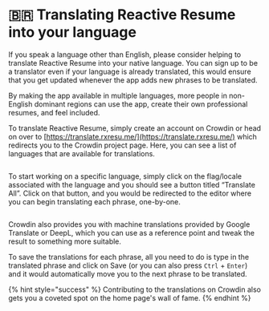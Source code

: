 # 🇧🇷 Translating Reactive Resume into your language

If you speak a language other than English, please consider helping to translate Reactive Resume into your native language. You can sign up to be a translator even if your language is already translated, this would ensure that you get updated whenever the app adds new phrases to be translated.

By making the app available in multiple languages, more people in non-English dominant regions can use the app, create their own professional resumes, and feel included.

To translate Reactive Resume, simply create an account on Crowdin or head on over to [https://translate.rxresu.me/](https://translate.rxresu.me/) which redirects you to the Crowdin project page. Here, you can see a list of languages that are available for translations.

<figure><img src="../.gitbook/assets/Screenshot 2023-11-20 at 10.33.05 PM.png" alt=""><figcaption></figcaption></figure>

To start working on a specific language, simply click on the flag/locale associated with the language and you should see a button titled “Translate All”. Click on that button, and you would be redirected to the editor where you can begin translating each phrase, one-by-one.

<figure><img src="../.gitbook/assets/Screenshot 2023-11-20 at 10.37.45 PM.png" alt=""><figcaption></figcaption></figure>

Crowdin also provides you with machine translations provided by Google Translate or DeepL, which you can use as a reference point and tweak the result to something more suitable.

To save the translations for each phrase, all you need to do is type in the translated phrase and click on Save (or you can also press `Ctrl` + `Enter`) and it would automatically move you to the next phrase to be translated.

{% hint style="success" %}
Contributing to the translations on Crowdin also gets you a coveted spot on the home page's wall of fame.
{% endhint %}

<div data-full-width="true">

<figure><img src="../.gitbook/assets/Screenshot 2023-11-20 at 10.42.27 PM.png" alt=""><figcaption></figcaption></figure>

</div>

